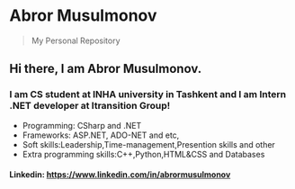 # Abror Musulmonov
> My Personal Repository
## Hi there, I am Abror Musulmonov.

### I am CS student at INHA university in Tashkent and I am Intern .NET developer at Itransition Group!


- Programming: CSharp and .NET
- Frameworks: ASP.NET, ADO-NET and etc,
- Soft skills:Leadership,Time-management,Presention skills and other
- Extra programming skills:C++,Python,HTML&CSS and Databases



#### Linkedin: https://www.linkedin.com/in/abrormusulmonov
